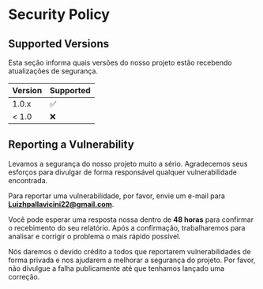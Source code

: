 # Security Policy

## Supported Versions

Esta seção informa quais versões do nosso projeto estão recebendo atualizações de segurança.

| Version | Supported          |
| ------- | ------------------ |
| 1.0.x   | :white_check_mark: |
| < 1.0   | :x:                |

## Reporting a Vulnerability

Levamos a segurança do nosso projeto muito a sério. Agradecemos seus esforços para divulgar de forma responsável qualquer vulnerabilidade encontrada.

Para reportar uma vulnerabilidade, por favor, envie um e-mail para **Luizhpallavicini22@gmail.com**.

Você pode esperar uma resposta nossa dentro de **48 horas** para confirmar o recebimento do seu relatório. Após a confirmação, trabalharemos para analisar e corrigir o problema o mais rápido possível.

Nós daremos o devido crédito a todos que reportarem vulnerabilidades de forma privada e nos ajudarem a melhorar a segurança do projeto. Por favor, não divulgue a falha publicamente até que tenhamos lançado uma correção.


